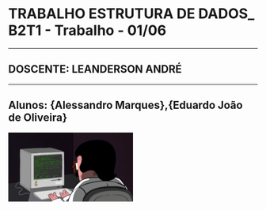 # TRABALHO ESTRUTURA DE DADOS_ B2T1 - Trabalho - 01/06
---------------------------------------------------------
##             DOSCENTE: LEANDERSON ANDRÉ
---------------------------------------------------------
Alunos: {Alessandro Marques},{Eduardo João de Oliveira} 
---------------------------------------------------------

<img src="comp.gif" alt="Progrmando pra caraio." width="50%" height="50%"/>